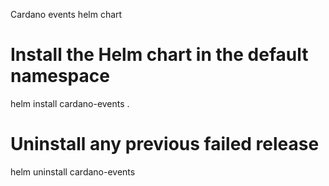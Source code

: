 Cardano events helm chart

# Install the Helm chart in the default namespace
helm install cardano-events .

# Uninstall any previous failed release
helm uninstall cardano-events


